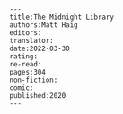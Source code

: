 
    ---
    title:The Midnight Library
    authors:Matt Haig
    editors:
    translator:
    date:2022-03-30
    rating:
    re-read:
    pages:304
    non-fiction:
    comic:
    published:2020
    ---

    